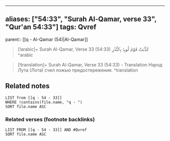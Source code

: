 
---
aliases: ["54:33", "Surah Al-Qamar, verse 33", "Qur'an 54:33"]
tags: Qvref
---

parent:: [[q - Al-Qamar (54)|Al-Qamar]]

> [!arabic]+ Surah Al-Qamar, Verse 33 (54:33)
> <span class="quran-arabic">كَذَّبَتْ قَوْمُ لُوطٍۭ بِٱلنُّذُرِ</span>
^arabic

> [!translation]+ Surah Al-Qamar, Verse 33 (54:33) - Translation
> Народ Лута (Лота) счел ложью предостережения.
^translation



## Related notes
```dataview
LIST from [[q - 54 - 33]]
WHERE !contains(file.name, "q - ")
SORT file.name ASC
```

### Related verses (footnote backlinks)
```dataview
LIST FROM [[q - 54 - 33]] AND #Qvref
SORT file.name ASC
```

